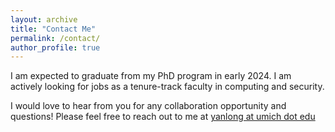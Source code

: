 ```yaml
---
layout: archive
title: "Contact Me"
permalink: /contact/
author_profile: true
---
```



I am expected to graduate from my PhD program in early 2024. I am actively looking for jobs as a tenure-track faculty in computing and security. 

I would love to hear from you for any collaboration opportunity and questions! Please feel free to reach out to me at <a href = "mailto: yanlong@umich.edu">yanlong at umich dot edu</a>


